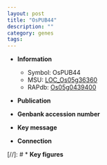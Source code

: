 ```yaml
---
layout: post
title: "OsPUB44"
description: ""
category: genes
tags: 
---
```


* **Information**  
    + Symbol: OsPUB44  
    + MSU: [LOC_Os05g36360](http://rice.uga.edu/cgi-bin/ORF_infopage.cgi?orf=LOC_Os05g36360)  
    + RAPdb: [Os05g0439400](http://rapdb.dna.affrc.go.jp/viewer/gbrowse_details/irgsp1?name=Os05g0439400)  

* **Publication**  

* **Genbank accession number**  

* **Key message**  

* **Connection**  

[//]: # * **Key figures**  


